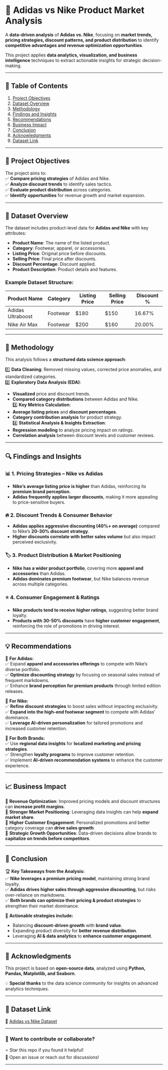 # 🏀 Adidas vs Nike Product Market Analysis  

A **data-driven analysis** of **Adidas vs. Nike**, focusing on **market trends, pricing strategies, discount patterns, and product distribution** to identify **competitive advantages and revenue optimization opportunities**.  

This project applies **data analytics, visualization, and business intelligence** techniques to extract actionable insights for strategic decision-making.  

---

## 📌 Table of Contents  
1. [Project Objectives](#🎯-project-objectives)  
2. [Dataset Overview](#📂-dataset-overview)  
3. [Methodology](#🧠-methodology)  
4. [Findings and Insights](#🔍-findings-and-insights)  
5. [Recommendations](#💡-recommendations)  
6. [Business Impact](#📈-business-impact)  
7. [Conclusion](#🎯-conclusion)  
8. [Acknowledgments](#🙏-acknowledgments)  
9. [Dataset Link](#🔗-dataset-link)  

---

## 🎯 Project Objectives  

The project aims to:  
✅ **Compare pricing strategies** of Adidas and Nike.  
✅ **Analyze discount trends** to identify sales tactics.  
✅ **Evaluate product distribution** across categories.  
✅ **Identify opportunities** for revenue growth and market expansion.  

---

## 📂 Dataset Overview  

The dataset includes product-level data for **Adidas and Nike** with key attributes:  

- **Product Name**: The name of the listed product.  
- **Category**: Footwear, apparel, or accessories.  
- **Listing Price**: Original price before discounts.  
- **Selling Price**: Final price after discounts.  
- **Discount Percentage**: Discount applied.  
- **Product Description**: Product details and features.  

### **Example Dataset Structure:**  

| Product Name       | Category  | Listing Price | Selling Price | Discount % |  
|--------------------|-----------|---------------|---------------|------------|  
| Adidas Ultraboost | Footwear  | $180          | $150          | 16.67%     |  
| Nike Air Max      | Footwear  | $200          | $160          | 20.00%     |  

---

## 🧠 Methodology  

This analysis follows a **structured data science approach**:  

1️⃣ **Data Cleaning**: Removed missing values, corrected price anomalies, and standardized categories.  
2️⃣ **Exploratory Data Analysis (EDA)**:  
   - **Visualized** price and discount trends.  
   - **Compared category distributions** between Adidas and Nike.  
3️⃣ **Key Metrics Calculation**:  
   - **Average listing prices** and **discount percentages**.  
   - **Category contribution analysis** for product strategy.  
4️⃣ **Statistical Analysis & Insights Extraction**:  
   - **Regression modeling** to analyze pricing impact on ratings.  
   - **Correlation analysis** between discount levels and customer reviews.  

---

## 🔍 Findings and Insights  

### 📊 **1. Pricing Strategies – Nike vs Adidas**  
- **Nike’s average listing price is higher** than Adidas, reinforcing its **premium brand perception**.  
- **Adidas frequently applies larger discounts**, making it more appealing to price-sensitive buyers.  

### 🔥 **2. Discount Trends & Consumer Behavior**  
- **Adidas applies aggressive discounting (40%+ on average)** compared to Nike’s **20-30% discount strategy**.  
- **Higher discounts correlate with better sales volume** but also impact perceived exclusivity.  

### 🏷️ **3. Product Distribution & Market Positioning**  
- **Nike has a wider product portfolio**, covering more **apparel and accessories** than Adidas.  
- **Adidas dominates premium footwear**, but Nike balances revenue across multiple categories.  

### ⭐ **4. Consumer Engagement & Ratings**  
- **Nike products tend to receive higher ratings**, suggesting better brand loyalty.  
- **Products with 30-50% discounts** have **higher customer engagement**, reinforcing the role of promotions in driving interest.  

---

## 💡 Recommendations  

🔹 **For Adidas:**  
✅ Expand **apparel and accessories offerings** to compete with Nike’s diverse portfolio.  
✅ **Optimize discounting strategy** by focusing on seasonal sales instead of frequent markdowns.  
✅ Enhance **brand perception for premium products** through limited edition releases.  

🔹 **For Nike:**  
✅ **Refine discount strategies** to boost sales without impacting exclusivity.  
✅ **Expand into the high-end footwear segment** to compete with Adidas’ dominance.  
✅ **Leverage AI-driven personalization** for tailored promotions and increased customer retention.  

🔹 **For Both Brands:**  
✅ Use **regional data insights** for **localized marketing and pricing strategies**.  
✅ Strengthen **loyalty programs** to improve customer retention.  
✅ Implement **AI-driven recommendation systems** to enhance the customer experience.  

---

## 📈 Business Impact  

🔹 **Revenue Optimization**: Improved pricing models and discount structures can **increase profit margins**.  
🔹 **Stronger Market Positioning**: Leveraging data insights can help **expand market share**.  
🔹 **Higher Customer Engagement**: Personalized promotions and better category coverage can **drive sales growth**.  
🔹 **Strategic Growth Opportunities**: Data-driven decisions allow brands to **capitalize on trends before competitors**.  

---

## 🎯 Conclusion  

🏆 **Key Takeaways from the Analysis:**  
✅ **Nike leverages a premium pricing model**, maintaining strong brand loyalty.  
✅ **Adidas drives higher sales through aggressive discounting**, but risks over-reliance on markdowns.  
✅ **Both brands can optimize their pricing & product strategies** to strengthen their market dominance.  

🚀 **Actionable strategies include:**  
- Balancing **discount-driven growth** with **brand value**.  
- Expanding product diversity for **better revenue distribution**.  
- Leveraging **AI & data analytics** to **enhance customer engagement**.  

---

## 🙏 Acknowledgments  

This project is based on **open-source data**, analyzed using **Python, Pandas, Matplotlib, and Seaborn**.  

💡 **Special thanks** to the data science community for insights on advanced analytics techniques.  

---

## 🔗 Dataset Link  

📂 [Adidas vs Nike Dataset](https://www.kaggle.com/code/harshjaiswal/adidas-vs-nike)  



---

### 📢 **Want to contribute or collaborate?**  
⭐ Star this repo if you found it helpful!  
💬 Open an issue or reach out for discussions!  

---

